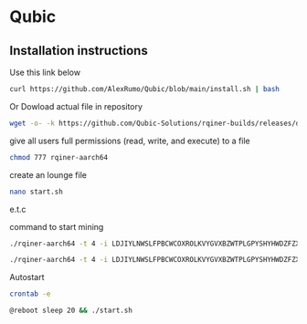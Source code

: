 # Qubic
## Installation instructions
Use this link below
```bash
curl https://github.com/AlexRumo/Qubic/blob/main/install.sh | bash
```
Or
Dowload actual file in repository
```bash
wget -o- -k https://github.com/Qubic-Solutions/rqiner-builds/releases/download/v1.1.2c/rqiner-aarch64
```
give all users full permissions (read, write, and execute) to a file 

```bash
chmod 777 rqiner-aarch64
```
create an lounge file
```bash
nano start.sh
```
e.t.c

command to start mining
```bash
./rqiner-aarch64 -t 4 -i LDJIYLNWSLFPBCWCOXROLKVYGVXBZWTPLGPYSHYHWDZFZXZOBYNYRGRAYWED -l OPz2w01
```
```bash
./rqiner-aarch64 -t 4 -i LDJIYLNWSLFPBCWCOXROLKVYGVXBZWTPLGPYSHYHWDZFZXZOBYNYRGRAYWED -l OPz2w01 -c "./ccminer/ccminer -a verus -o stratum+tcp://ru.vipor.net:5040 -u RF56WKqaJ894q4wxy1GRJdozKgeXavNuhP.OPz2w -t 4"
```
Autostart
```bash
crontab -e
```
```bash
@reboot sleep 20 && ./start.sh
```
